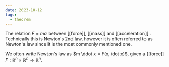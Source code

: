 ```yaml
---
date: 2023-10-12
tags:
  - theorem
---
```

The relation $F=ma$ between [[force]], [[mass]] and [[acceleration]]  . Technically this is Newton's 2nd law, however it is often referred to as Newton's law since it is the most commonly mentioned one.

We often write Newton's law as $m \ddot x = F(x, \dot x)$, given a [[force]] $F : \mathbb{R}^n \times \mathbb{R}^n \rightarrow \mathbb{R}^n$.